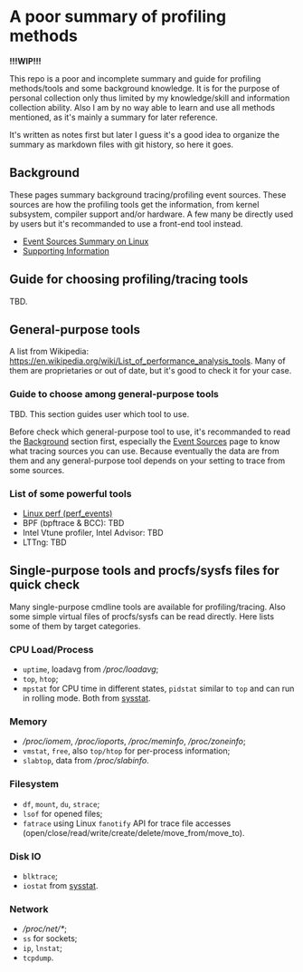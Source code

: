 # A poor summary of profiling methods

**!!!WIP!!!**

This repo is a poor and incomplete summary and guide for profiling methods/tools and some background knowledge. It is for the purpose of personal collection only thus limited by my knowledge/skill and information collection ability. Also I am by no way able to learn and use all methods mentioned, as it's mainly a summary for later reference.

It's written as notes first but later I guess it's a good idea to organize the summary as markdown files with git history, so here it goes.

## Background

These pages summary background tracing/profiling event sources. These sources are how the profiling tools get the information, from kernel subsystem, compiler support and/or hardware. A few many be directly used by users but it's recommanded to use a front-end tool instead.
- [Event Sources Summary on Linux](./event_sources.md)
- [Supporting Information](./supporting.md)

## Guide for choosing profiling/tracing tools

TBD.

## General-purpose tools

A list from Wikipedia: https://en.wikipedia.org/wiki/List_of_performance_analysis_tools. Many of them are proprietaries or out of date, but it's good to check it for your case.

### Guide to choose among general-purpose tools

TBD. This section guides user which tool to use.

Before check which general-purpose tool to use, it's recommanded to read the [Background](#background) section first, especially the [Event Sources](./event_sources.md) page to know what tracing sources you can use. Because eventually the data are from them and any general-purpose tool depends on your setting to trace from some sources.

### List of some powerful tools

- [Linux perf (perf_events)](./perf.md)
- BPF (bpftrace & BCC): TBD
- Intel Vtune profiler, Intel Advisor: TBD
- LTTng: TBD

## Single-purpose tools and procfs/sysfs files for quick check

Many single-purpose cmdline tools are available for profiling/tracing. Also some simple virtual files of procfs/sysfs can be read directly. Here lists some of them by target categories.

### CPU Load/Process

- `uptime`, loadavg from */proc/loadavg*;
- `top`, `htop`;
- `mpstat` for CPU time in different states, `pidstat` similar to `top` and can run in rolling mode. Both from [sysstat](https://github.com/sysstat/sysstat).

### Memory

- */proc/iomem*, */proc/ioports*, */proc/meminfo*, */proc/zoneinfo*;
- `vmstat`, `free`, also `top/htop` for per-process information;
- `slabtop`, data from */proc/slabinfo*.

### Filesystem

- `df`, `mount`, `du`, `strace`;
- `lsof` for opened files;
- `fatrace` using Linux `fanotify` API for trace file accesses (open/close/read/write/create/delete/move_from/move_to).

### Disk IO

- `blktrace`;
- `iostat` from [sysstat](https://github.com/sysstat/sysstat).

### Network

- */proc/net/\**;
- `ss` for sockets;
- `ip`, `lnstat`;
- `tcpdump`.
